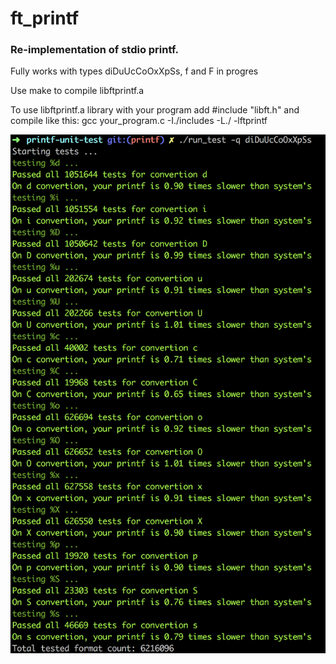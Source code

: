 # ft_printf
### Re-implementation of stdio printf.

Fully works with types diDuUcCoOxXpSs, f and F in progres

Use make to compile libftprintf.a

To use libftprintf.a library with your program add #include "libft.h" and compile like this:
gcc your_program.c -I./includes -L./ -lftprintf

![Test result](https://raw.githubusercontent.com/sabrusrin/ft_printf/master/images/test.png)
